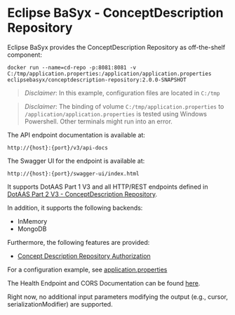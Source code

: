# Eclipse BaSyx - ConceptDescription Repository 
Eclipse BaSyx provides the ConceptDescription Repository as off-the-shelf component:

    docker run --name=cd-repo -p:8081:8081 -v C:/tmp/application.properties:/application/application.properties eclipsebasyx/conceptdescription-repository:2.0.0-SNAPSHOT 

> *Disclaimer*: In this example, configuration files are located in `C:/tmp`

> *Disclaimer*: The binding of volume `C:/tmp/application.properties` to `/application/application.properties` is tested using Windows Powershell. Other terminals might run into an error.

The API endpoint documentation is available at:

	http://{host}:{port}/v3/api-docs
	
The Swagger UI for the endpoint is available at:

	http://{host}:{port}/swagger-ui/index.html

It supports DotAAS Part 1 V3 and all HTTP/REST endpoints defined in [DotAAS Part 2 V3 - ConceptDescription Repository](https://app.swaggerhub.com/apis/Plattform_i40/ConceptDescriptionRepositoryServiceSpecification/V3.0.1_SSP-001).

In addition, it supports the following backends:
* InMemory
* MongoDB

Furthermore, the following features are provided:
* [Concept Description Repository Authorization](basyx.conceptdescriptionrepository-feature-authorization)

For a configuration example, see [application.properties](basyx.conceptdescriptionrepository.component/src/main/resources/application.properties)

The Health Endpoint and CORS Documentation can be found [here](../docs/Readme.md). 

Right now, no additional input parameters modifying the output (e.g., cursor, serializationModifier) are supported.
